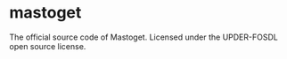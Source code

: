 # mastoget
The official source code of Mastoget. Licensed under the UPDER-FOSDL open source license.
